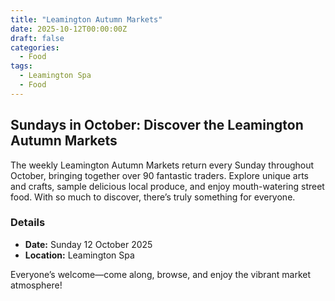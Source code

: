 ```yaml
---
title: "Leamington Autumn Markets"
date: 2025-10-12T00:00:00Z
draft: false
categories:
  - Food
tags:
  - Leamington Spa
  - Food
---
```


## Sundays in October: Discover the Leamington Autumn Markets

The weekly Leamington Autumn Markets return every Sunday throughout October, bringing together over 90 fantastic traders. Explore unique arts and crafts, sample delicious local produce, and enjoy mouth-watering street food. With so much to discover, there’s truly something for everyone.

### Details
- **Date:** Sunday 12 October 2025
- **Location:** Leamington Spa

Everyone’s welcome—come along, browse, and enjoy the vibrant market atmosphere!